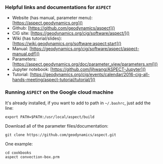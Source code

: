 ### Helpful links and documentations for `ASPECT`

- Website (has manual, parameter menu): [https://aspect.geodynamics.org]()
- Github: [https://github.com/geodynamics/aspect]()
- CIG site: [https://geodynamics.org/cig/software/aspect/]()
- Wiki (has tutorial/slides): [https://wiki.geodynamics.org/software:aspect:start]()
- Manual: [https://geodynamics.org/cig/software/aspect/aspect-manual.pdf]()
- Parameters: [https://aspect.geodynamics.org/doc/parameter_view/parameters.xml]()
- Jupyter notebook: [https://github.com/ljhwang/ASPECT-Jupyter]()
- Tutorial: [https://geodynamics.org/cig/events/calendar/2016-cig-all-hands-meeting/aspect-tutorial/tutorial/]()


### Running `ASPECT` on the Google cloud machine

It's already installed, if you want to add to path in `~/.bashrc`, just add the line:

`export PATH=$PATH:/usr/local/aspect/build`

Download all of the parameter files/documentation:

`git clone https://github.com/geodynamics/aspect.git`

One example:

```
cd cookbooks
aspect convection-box.prm
```


